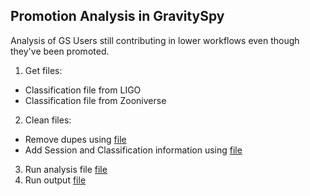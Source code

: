## Promotion Analysis in GravitySpy
Analysis of GS Users still contributing in lower workflows even though they've been promoted. 
 
1. Get files: 
 - Classification file from LIGO
 - Classification file from Zooniverse
2. Clean files: 
 - Remove dupes using [file](https://github.com/cjacks04/ZooData/blob/master/GravitySpy/Promotion/rm-dupes.py)
 - Add Session and Classification information using [file](https://github.com/cjacks04/ZooData/blob/master/GravitySpy/Promotion/AddSessClass.py)
3. Run analysis file [file](https://github.com/cjacks04/ZooData/blob/master/GravitySpy/Promotion/promotion-analysis.R)
4. Run output [file](https://github.com/cjacks04/ZooData/blob/master/GravitySpy/Promotion/promotion.Rmd)
